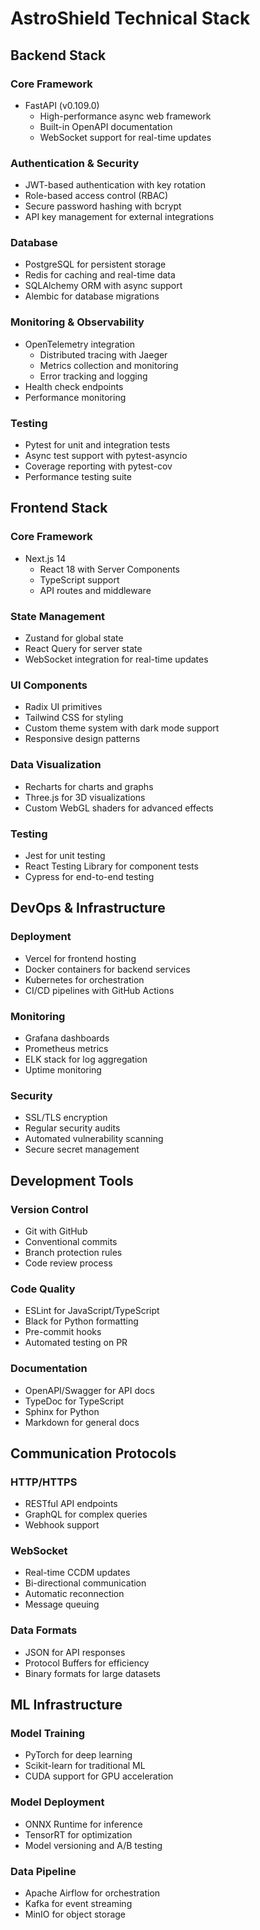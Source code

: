 # AstroShield Technical Stack

## Backend Stack

### Core Framework
- FastAPI (v0.109.0)
  - High-performance async web framework
  - Built-in OpenAPI documentation
  - WebSocket support for real-time updates

### Authentication & Security
- JWT-based authentication with key rotation
- Role-based access control (RBAC)
- Secure password hashing with bcrypt
- API key management for external integrations

### Database
- PostgreSQL for persistent storage
- Redis for caching and real-time data
- SQLAlchemy ORM with async support
- Alembic for database migrations

### Monitoring & Observability
- OpenTelemetry integration
  - Distributed tracing with Jaeger
  - Metrics collection and monitoring
  - Error tracking and logging
- Health check endpoints
- Performance monitoring

### Testing
- Pytest for unit and integration tests
- Async test support with pytest-asyncio
- Coverage reporting with pytest-cov
- Performance testing suite

## Frontend Stack

### Core Framework
- Next.js 14
  - React 18 with Server Components
  - TypeScript support
  - API routes and middleware

### State Management
- Zustand for global state
- React Query for server state
- WebSocket integration for real-time updates

### UI Components
- Radix UI primitives
- Tailwind CSS for styling
- Custom theme system with dark mode support
- Responsive design patterns

### Data Visualization
- Recharts for charts and graphs
- Three.js for 3D visualizations
- Custom WebGL shaders for advanced effects

### Testing
- Jest for unit testing
- React Testing Library for component tests
- Cypress for end-to-end testing

## DevOps & Infrastructure

### Deployment
- Vercel for frontend hosting
- Docker containers for backend services
- Kubernetes for orchestration
- CI/CD pipelines with GitHub Actions

### Monitoring
- Grafana dashboards
- Prometheus metrics
- ELK stack for log aggregation
- Uptime monitoring

### Security
- SSL/TLS encryption
- Regular security audits
- Automated vulnerability scanning
- Secure secret management

## Development Tools

### Version Control
- Git with GitHub
- Conventional commits
- Branch protection rules
- Code review process

### Code Quality
- ESLint for JavaScript/TypeScript
- Black for Python formatting
- Pre-commit hooks
- Automated testing on PR

### Documentation
- OpenAPI/Swagger for API docs
- TypeDoc for TypeScript
- Sphinx for Python
- Markdown for general docs

## Communication Protocols

### HTTP/HTTPS
- RESTful API endpoints
- GraphQL for complex queries
- Webhook support

### WebSocket
- Real-time CCDM updates
- Bi-directional communication
- Automatic reconnection
- Message queuing

### Data Formats
- JSON for API responses
- Protocol Buffers for efficiency
- Binary formats for large datasets

## ML Infrastructure

### Model Training
- PyTorch for deep learning
- Scikit-learn for traditional ML
- CUDA support for GPU acceleration

### Model Deployment
- ONNX Runtime for inference
- TensorRT for optimization
- Model versioning and A/B testing

### Data Pipeline
- Apache Airflow for orchestration
- Kafka for event streaming
- MinIO for object storage 